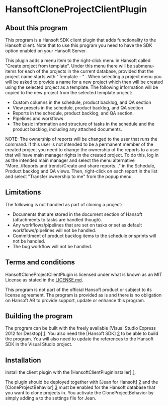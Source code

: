 HansoftCloneProjectClientPlugin
===============================

About this program
------------------
This program is a Hansoft SDK client plugin that adds functionality to the Hansoft client. Note that to use this
program you need to have the SDK option enabled on your Hansoft Server.

This plugin adds a menu item to the right-click menu in Hansoft called "Create project from template". Under this menu there
will be submenu-items for each of the projects in the current database, provided that the project name starts with "Template - " .
When selecting a project menu you will be asked to provide a name for a new project which then will be created using the
selected project as a template. The following information will be copied to the new project from the selected template
project:

* Custom columns in the schedule, product backlog, and QA section
* View presets in the schedule, product backlog, and QA section
* Reports in the schedule, product backlog, and QA section.
* Pipelines and workflows
* The basic information and structure of tasks in the schedule and the product backlog, including any attached documents.

NOTE: The ownership of reports will be changed to the user that runs the command. If this user is not intended to be a
permanent member of the created project you need to change the ownership of the reports to a user that will have main
manager rights in the created project. To do this, log in as the intended main manager and select the menu alternative
"More../Reports and trends/Create and share reports..." in the Schedule, Product backlog and QA views. Then, right-click
on each report in the list and select "Transfer ownership to me" from the popup menu.

Limitations
-----------
The following is not handled as part of cloning a project:
* Documents that are stored in the document section of Hansoft (attachments to tasks are handled though).
* Any workflows/pipelines that are set on tasks or set as default workflows/pipelines will not be handled.
* Committment of product backlog items to the schedule or sprints will not be handled.
* The bug workflow will not be handled.

Terms and conditions
--------------------
HansoftCloneProjectClientPlugin is licensed under what is known as an MIT License
as stated in the [LICENSE.md](LICENSE.md).

This program is not part of the official Hansoft product or subject to its license agreement.
The program is provided as is and there is no obligation on Hansoft AB to provide support, update or enhance this program.

Building the program
--------------------
The program can be built with the freely available [Visual Studio Express 2012 for Desktop] [1]. 
You also need the [Hansoft SDK] [2] to be able to build the program. You will also need to
update the references to the  Hansoft SDK in the Visual Studio project.

[1]: http://www.microsoft.com/visualstudio/eng/products/visual-studio-express-for-windows-desktop  "Visual Studio Express 2012 for Desktop"
[2]: http://hansoft.com/support/downloads/                                                         "Hansoft SDK"

Installation
------------
Install the client plugin with the [HansoftClientPluginInstaller] [1].

The plugin should be deployed together with [Jean for Hansoft] [2] and the [CloneProjectBehavior] [3] must be enabled for the Hansoft database
that you want to clone projects in. You activate the CloneProjectBehavior by simply adding a
<CloneProjectBehavior /> to the settings file for Jean.

[1]: http://github.com/Hansoft/HansoftClientPluginInstaller         "HansoftClientPluginInstaller"
[2]: http://github.com/Hansoft/Hansoft-Jean-Jean                    "Jean for Hansoft"
[3]: http://github.com/Hansoft/Hansoft-Jean-CloneProjectBehavior    "CloneProjectBehavior"







































































